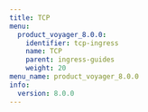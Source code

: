 ```yaml
---
title: TCP
menu:
  product_voyager_8.0.0:
    identifier: tcp-ingress
    name: TCP
    parent: ingress-guides
    weight: 20
menu_name: product_voyager_8.0.0
info:
  version: 8.0.0
---
```


